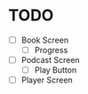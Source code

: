 # TODO

- [ ] Book Screen
    - [ ] Progress
- [ ] Podcast Screen
    - [ ] Play Button
- [ ] Player Screen